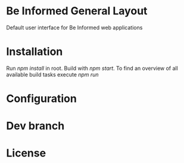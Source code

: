 Be Informed General Layout
==========================
Default user interface for Be Informed web applications

# Installation
Run _npm install_ in root. Build with _npm start_. To find an overview of all available build tasks execute _npm run_

# Configuration

# Dev branch

# License
